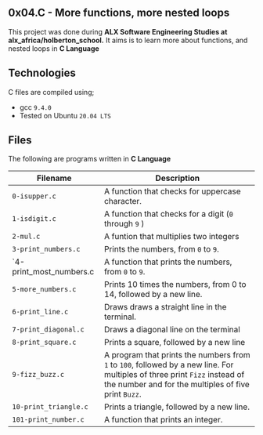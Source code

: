 0x04.C - More functions, more nested loops
  -------------------
This project was done during **ALX Software Engineering Studies at alx_africa/holberton_school.** It aims is to learn more about functions, and nested loops in **C Language**

Technologies
  -----------------
C files are compiled using;
 - gcc `9.4.0`
 - Tested on Ubuntu `20.04 LTS`

Files
  -----------------
The following are programs written in **C Language**

| Filename | Description |
| ---- | ---- |
| `0-isupper.c` | A function that checks for uppercase character.|
| `1-isdigit.c` | A function that checks for a digit (`0` through `9` ) |
| `2-mul.c` | A funtion that multiplies two integers |
| `3-print_numbers.c`| Prints the numbers, from `0` to `9`. |
| `4-print_most_numbers.c | A function that prints the numbers, from `0` to `9`. |
| `5-more_numbers.c` | Prints 10 times the numbers, from 0 to 14, followed by a new line. |
| `6-print_line.c` | Draws draws a straight line in the terminal. |
| `7-print_diagonal.c` | Draws a diagonal line on the terminal |
| `8-print_square.c` | Prints a square, followed by a new line |
| `9-fizz_buzz.c` | A program that prints the numbers from `1` to `100`, followed by a new line. For multiples of three print `Fizz` instead of the number and for the multiples of five print `Buzz`. |
| `10-print_triangle.c` | Prints a triangle, followed by a new line. | `100-prime_factor.c` | Finds finds and prints the largest prime factor of the number `612852475143` |
| `101-print_number.c` | A function that prints an integer. |
